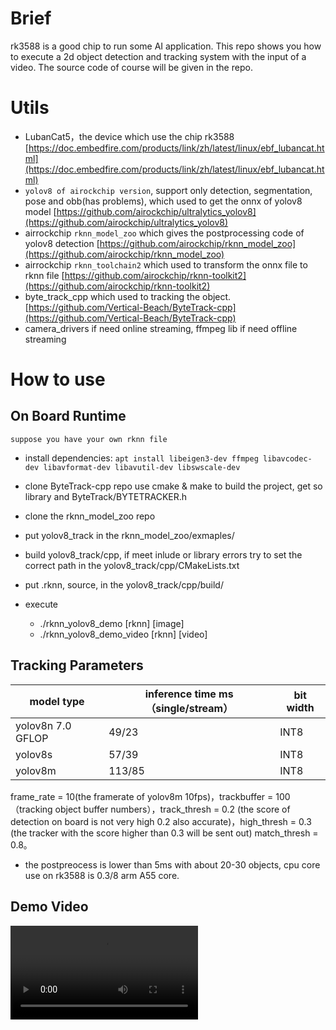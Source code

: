 # Brief

rk3588 is a good chip to run some AI application. This repo shows you how to execute a 2d object detection and tracking system with the input of a video. The source code of course will be given in the repo.

# Utils

* LubanCat5，the device which use the chip rk3588 [https://doc.embedfire.com/products/link/zh/latest/linux/ebf_lubancat.html](https://doc.embedfire.com/products/link/zh/latest/linux/ebf_lubancat.html)
* `yolov8 of airockchip version`, support only detection, segmentation, pose and obb(has problems), which used to get the onnx of yolov8 model [https://github.com/airockchip/ultralytics_yolov8](https://github.com/airockchip/ultralytics_yolov8)
* airrockchip `rknn_model_zoo` which gives the postprocessing code of yolov8 detection [https://github.com/airockchip/rknn_model_zoo](https://github.com/airockchip/rknn_model_zoo)
* airrockchip `rknn_toolchain2` which used to transform the onnx file to rknn file [https://github.com/airockchip/rknn-toolkit2](https://github.com/airockchip/rknn-toolkit2)
* byte_track_cpp which used to tracking the object. [https://github.com/Vertical-Beach/ByteTrack-cpp](https://github.com/Vertical-Beach/ByteTrack-cpp)
* camera_drivers if need online streaming, ffmpeg lib if need offline streaming

# How to use

## On Board Runtime

`suppose you have your own rknn file`

* install dependencies: `apt install libeigen3-dev ffmpeg libavcodec-dev libavformat-dev libavutil-dev libswscale-dev`

* clone ByteTrack-cpp repo use cmake & make to build the project, get so library and ByteTrack/BYTETRACKER.h
* clone the rknn_model_zoo repo
* put yolov8_track in the rknn_model_zoo/exmaples/
* build yolov8_track/cpp, if meet inlude or library errors try to set the correct path in the yolov8_track/cpp/CMakeLists.txt
* put .rknn, source, in the yolov8_track/cpp/build/
* execute
    * ./rknn_yolov8_demo [rknn] [image]
    * ./rknn_yolov8_demo_video [rknn] [video]

## Tracking Parameters

|model type|inference time ms（single/stream）| bit width |
|----|----|----|
|yolov8n 7.0 GFLOP|49/23|INT8|
|yolov8s|57/39|INT8|
|yolov8m|113/85|INT8|

frame_rate = 10(the framerate of yolov8m 10fps)，trackbuffer = 100（tracking object buffer numbers），track_thresh = 0.2 (the score of detection on board is not very high 0.2 also accurate)，high_thresh = 0.3 (the tracker with the score higher than 0.3 will be sent out) match_thresh = 0.8。
* the postpreocess is lower than 5ms with about 20-30 objects, cpu core use on rk3588 is 0.3/8 arm A55 core.

## Demo Video
![docs/demo.mp4](docs/demo.mp4)